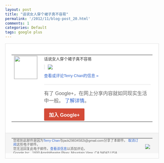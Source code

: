 ```yaml
---
layout: post
title: "话说女人穿个裙子真不容易"
permalink: '/2012/11/blog-post_20.html'
comments: 1
categories: Default
tags: google plus
---
```

<div style="border:solid 1px #dfdfdf;color:#686868;font:13px Arial"><div style="background-color:#fff;padding:20px;"><table cellpadding="0" cellspacing="0"><tr><td style="padding-right:15px;vertical-align:top"><a href="https://plus.google.com/_/notifications/emlink?emrecipient=110200756825219614165&amp;emid=CLCci77I37MCFTAOQAoduigAAA&amp;path=%2F108643996575278738906&amp;dt=1353483911617&amp;uob=8"><img height="75" src="https://lh3.googleusercontent.com/-KKRGTyJ5Bl0/AAAAAAAAAAI/AAAAAAAAEEY/jllxqER5dCk/s75-c-k-a/photo.jpg" style="border:solid 1px #cccccc;" width="75"/></a></td><td style="width:578px;color:#333;font:13px Arial;vertical-align:top"><div style="padding-bottom:10px">话说女人穿个裙子真不容易</div><div style="margin-bottom:10px;padding-left:10px; border-left:2px solid #EAEAEA"><span style="margin-right:5px"><a href="https://plus.google.com/_/notifications/emlink?emrecipient=110200756825219614165&amp;emid=CLCci77I37MCFTAOQAoduigAAA&amp;path=%2F108643996575278738906%2Fposts%2FfieMsmg6pu8%3Fgpinv%3DAMIXal83WMA428ovhzdgdsLf_QjvUkXTG7v6eWZILa5hBq8JeFTYapAY2jn8vjsIaQfTHOCHQFbBdJQNzpuNcP0LJHmysYq7DTAf4Kwp6Xd2jIW7HWtra5Y&amp;dt=1353483911617&amp;uob=8" style="color:#3366CC;text-decoration:none;"><img border="0" src="https://lh4.googleusercontent.com/-g-8-tvY2d68/UKyGOl4ZvQI/AAAAAAAAtPQ/mKkjsmAu0LY/w160/QQ%25E6%2588%25AA%25E5%259B%25BE20121121154045.png" style="max-height:200px;max-width:275px"/></a></span></div><a href="https://plus.google.com/_/notifications/emlink?emrecipient=110200756825219614165&amp;emid=CLCci77I37MCFTAOQAoduigAAA&amp;path=%2F108643996575278738906%2Fposts%2FfieMsmg6pu8%3Fgpinv%3DAMIXal83WMA428ovhzdgdsLf_QjvUkXTG7v6eWZILa5hBq8JeFTYapAY2jn8vjsIaQfTHOCHQFbBdJQNzpuNcP0LJHmysYq7DTAf4Kwp6Xd2jIW7HWtra5Y&amp;dt=1353483911617&amp;uob=8" style="color:#3366CC;text-decoration:none">查看或评论Terry Chan的信息 »</a><div style="margin-top:20px;border-top:solid 1px #dfdfdf"><div style="padding:15px 0;color:#686868;font:16px Arial">有了 Google+，在网上分享内容就如同现实生活中一般。 <a href="http://www.google.com/+/learnmore/" style="color:#3366CC;text-decoration:none">了解详情</a>。</div><a href="https://plus.google.com/_/notifications/emlink?emrecipient=110200756825219614165&amp;emid=CLCci77I37MCFTAOQAoduigAAA&amp;path=%2F%3Fgpinv%3DAMIXal83WMA428ovhzdgdsLf_QjvUkXTG7v6eWZILa5hBq8JeFTYapAY2jn8vjsIaQfTHOCHQFbBdJQNzpuNcP0LJHmysYq7DTAf4Kwp6Xd2jIW7HWtra5Y&amp;dt=1353483911617&amp;uob=8" style="display:inline-block;padding:7px 15px;background-color:#d44b38; color:#fff;font-size:16px; font-weight:bold;border-radius:2px;-webkit-border-radius:2px; -moz-border-radius:2px;border:solid 1px #c43b28; white-space:nowrap;text-decoration:none">加入 Google+</a></div></td></tr></table></div><div style="border-top:solid 1px #dfdfdf;padding:0 20px; background-color:#f5f5f5"><table cellpadding="0" cellspacing="0" style="height:50px"><tbody><tr><td style="vertical-align:middle;width:100%; color:#636363;font:11px Arial; line-height:120%">您收到此邮件是因为<a href="https://plus.google.com/_/notifications/emlink?emrecipient=110200756825219614165&amp;emid=CLCci77I37MCFTAOQAoduigAAA&amp;path=%2F108643996575278738906%3Fgpinv%3DAMIXal83WMA428ovhzdgdsLf_QjvUkXTG7v6eWZILa5hBq8JeFTYapAY2jn8vjsIaQfTHOCHQFbBdJQNzpuNcP0LJHmysYq7DTAf4Kwp6Xd2jIW7HWtra5Y&amp;dt=1353483911617&amp;uob=8" style="color:#3366CC;text-decoration:none">Terry Chan</a>与jack29834582t@gmail.com分享了本邮件。 <a href="https://plus.google.com/_/notifications/emlink?emrecipient=110200756825219614165&amp;emid=CLCci77I37MCFTAOQAoduigAAA&amp;path=%2F_%2Fnonplus%2Femailsettings%3Fgpinv%3DAMIXal83WMA428ovhzdgdsLf_QjvUkXTG7v6eWZILa5hBq8JeFTYapAY2jn8vjsIaQfTHOCHQFbBdJQNzpuNcP0LJHmysYq7DTAf4Kwp6Xd2jIW7HWtra5Y%26est%3DADH5u8Vej8oDE9fnyk5etG-cnl_9zK8rENXHlGokVCZBJ45LxUKbQojGBkMK14IDUez9c2dBO4KAejcecUz1seumFTzXe9jAuXHqU8nv8SCnCFvUrrrupaKD3T6cwH7UnsxhoqoWtU4h37oB9FtXbPbigGznMP5s9w&amp;dt=1353483911617&amp;uob=8" style="color:#3366CC;text-decoration:none">取消订阅</a>这些电子邮件。<br/>您无法回复此电子邮件。<a href="https://plus.google.com/_/notifications/emlink?emrecipient=110200756825219614165&amp;emid=CLCci77I37MCFTAOQAoduigAAA&amp;path=%2F108643996575278738906%2Fposts%2FfieMsmg6pu8%3Fgpinv%3DAMIXal83WMA428ovhzdgdsLf_QjvUkXTG7v6eWZILa5hBq8JeFTYapAY2jn8vjsIaQfTHOCHQFbBdJQNzpuNcP0LJHmysYq7DTAf4Kwp6Xd2jIW7HWtra5Y&amp;dt=1353483911617&amp;uob=8" style="color:#3366CC;text-decoration:none">查看该信息</a>以添加评论。<br/>Google Inc., 1600 Amphitheatre Pkwy, Mountain View, CA 94043 USA<br/></td><td><img src="https://ssl.gstatic.com/s2/oz/images/notifications/logo/google-plus-6617a72bb36cc548861652780c9e6ff1.png"/></td></tr></tbody></table></div></div>